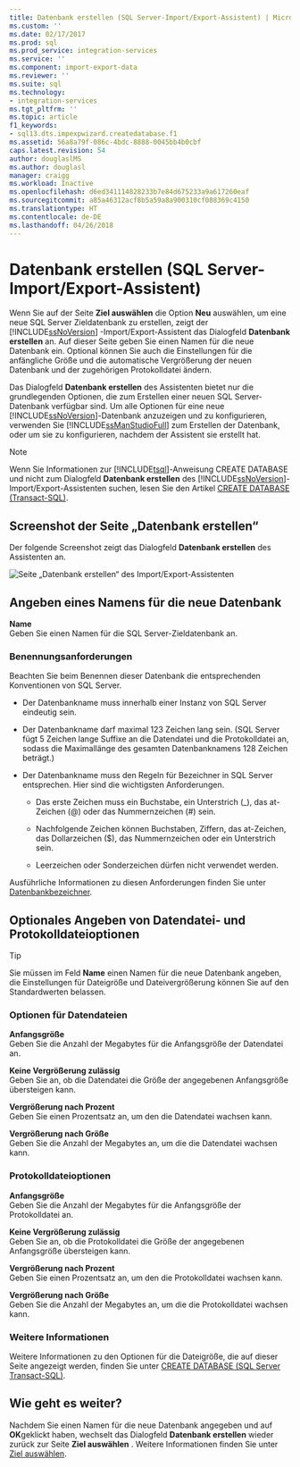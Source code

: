 ```yaml
---
title: Datenbank erstellen (SQL Server-Import/Export-Assistent) | Microsoft-Dokumentation
ms.custom: ''
ms.date: 02/17/2017
ms.prod: sql
ms.prod_service: integration-services
ms.service: ''
ms.component: import-export-data
ms.reviewer: ''
ms.suite: sql
ms.technology:
- integration-services
ms.tgt_pltfrm: ''
ms.topic: article
f1_keywords:
- sql13.dts.impexpwizard.createdatabase.f1
ms.assetid: 56a8a79f-086c-4bdc-8888-0045bb4b0cbf
caps.latest.revision: 54
author: douglaslMS
ms.author: douglasl
manager: craigg
ms.workload: Inactive
ms.openlocfilehash: d6ed341114828233b7e84d675233a9a617260eaf
ms.sourcegitcommit: a85a46312acf8b5a59a8a900310cf088369c4150
ms.translationtype: HT
ms.contentlocale: de-DE
ms.lasthandoff: 04/26/2018
---
```

# <a name="create-database-sql-server-import-and-export-wizard"></a>Datenbank erstellen (SQL Server-Import/Export-Assistent)
Wenn Sie auf der Seite **Ziel auswählen** die Option **Neu** auswählen, um eine neue SQL Server Zieldatenbank zu erstellen, zeigt der [!INCLUDE[ssNoVersion](../../includes/ssnoversion-md.md)] -Import/Export-Assistent das Dialogfeld **Datenbank erstellen** an. Auf dieser Seite geben Sie einen Namen für die neue Datenbank ein. Optional können Sie auch die Einstellungen für die anfängliche Größe und die automatische Vergrößerung der neuen Datenbank und der zugehörigen Protokolldatei ändern. 

Das Dialogfeld **Datenbank erstellen** des Assistenten bietet nur die grundlegenden Optionen, die zum Erstellen einer neuen SQL Server-Datenbank verfügbar sind. Um alle Optionen für eine neue [!INCLUDE[ssNoVersion](../../includes/ssnoversion-md.md)]-Datenbank anzuzeigen und zu konfigurieren, verwenden Sie [!INCLUDE[ssManStudioFull](../../includes/ssmanstudiofull-md.md)] zum Erstellen der Datenbank, oder um sie zu konfigurieren, nachdem der Assistent sie erstellt hat. 

> [!NOTE]
> Wenn Sie Informationen zur [!INCLUDE[tsql](../../includes/tsql-md.md)]-Anweisung CREATE DATABASE und nicht zum Dialogfeld **Datenbank erstellen** des [!INCLUDE[ssNoVersion](../../includes/ssnoversion-md.md)]-Import/Export-Assistenten suchen, lesen Sie den Artikel [CREATE DATABASE &#40;Transact-SQL&#41;](../../t-sql/statements/create-database-sql-server-transact-sql.md).  

## <a name="screen-shot-of-the-create-database-page"></a>Screenshot der Seite „Datenbank erstellen“  
Der folgende Screenshot zeigt das Dialogfeld **Datenbank erstellen** des Assistenten an.  

![Seite „Datenbank erstellen“ des Import/Export-Assistenten](../../integration-services/import-export-data/media/create-database.png "Seite „Datenbank erstellen“ des Import/Export-Assistenten")  

## <a name="provide-a-name-for-the-new-database"></a>Angeben eines Namens für die neue Datenbank  
**Name**  
 Geben Sie einen Namen für die SQL Server-Zieldatenbank an.
 
### <a name="naming-requirements"></a>Benennungsanforderungen
Beachten Sie beim Benennen dieser Datenbank die entsprechenden Konventionen von SQL Server.  
  
-   Der Datenbankname muss innerhalb einer Instanz von SQL Server eindeutig sein.  
  
-   Der Datenbankname darf maximal 123 Zeichen lang sein. (SQL Server fügt 5 Zeichen lange Suffixe an die Datendatei und die Protokolldatei an, sodass die Maximallänge des gesamten Datenbanknamens 128 Zeichen beträgt.)  
  
-   Der Datenbankname muss den Regeln für Bezeichner in SQL Server entsprechen. Hier sind die wichtigsten Anforderungen.  
  
    -   Das erste Zeichen muss ein Buchstabe, ein Unterstrich (_), das at-Zeichen (@) oder das Nummernzeichen (#) sein.  
  
    -   Nachfolgende Zeichen können Buchstaben, Ziffern, das at-Zeichen, das Dollarzeichen ($), das Nummernzeichen oder ein Unterstrich sein.  
  
    -   Leerzeichen oder Sonderzeichen dürfen nicht verwendet werden.  
  
Ausführliche Informationen zu diesen Anforderungen finden Sie unter [Datenbankbezeichner](../../relational-databases/databases/database-identifiers.md).  

## <a name="optionally-specify-data-file-and-log-file-options"></a>Optionales Angeben von Datendatei- und Protokolldateioptionen

> [!TIP]
> Sie müssen im Feld **Name** einen Namen für die neue Datenbank angeben, die Einstellungen für Dateigröße und Dateivergrößerung können Sie auf den Standardwerten belassen.

### <a name="data-file-options"></a>Optionen für Datendateien  
 **Anfangsgröße**  
 Geben Sie die Anzahl der Megabytes für die Anfangsgröße der Datendatei an.  
  
 **Keine Vergrößerung zulässig**  
 Geben Sie an, ob die Datendatei die Größe der angegebenen Anfangsgröße übersteigen kann.  
  
 **Vergrößerung nach Prozent**  
 Geben Sie einen Prozentsatz an, um den die Datendatei wachsen kann.  
  
 **Vergrößerung nach Größe**  
 Geben Sie die Anzahl der Megabytes an, um die die Datendatei wachsen kann.  
  
### <a name="log-file-options"></a>Protokolldateioptionen  
 **Anfangsgröße**  
 Geben Sie die Anzahl der Megabytes für die Anfangsgröße der Protokolldatei an.  
  
 **Keine Vergrößerung zulässig**  
 Geben Sie an, ob die Protokolldatei die Größe der angegebenen Anfangsgröße übersteigen kann.  
  
 **Vergrößerung nach Prozent**  
 Geben Sie einen Prozentsatz an, um den die Protokolldatei wachsen kann.  
  
 **Vergrößerung nach Größe**  
 Geben Sie die Anzahl der Megabytes an, um die die Protokolldatei wachsen kann.  

### <a name="more-info"></a>Weitere Informationen
Weitere Informationen zu den Optionen für die Dateigröße, die auf dieser Seite angezeigt werden, finden Sie unter [CREATE DATABASE &#40;SQL Server Transact-SQL&#41;](../../t-sql/statements/create-database-sql-server-transact-sql.md). 

## <a name="whats-next"></a>Wie geht es weiter?  
 Nachdem Sie einen Namen für die neue Datenbank angegeben und auf **OK**geklickt haben, wechselt das Dialogfeld **Datenbank erstellen** wieder zurück zur Seite **Ziel auswählen** . Weitere Informationen finden Sie unter [Ziel auswählen](../../integration-services/import-export-data/choose-a-destination-sql-server-import-and-export-wizard.md).  

